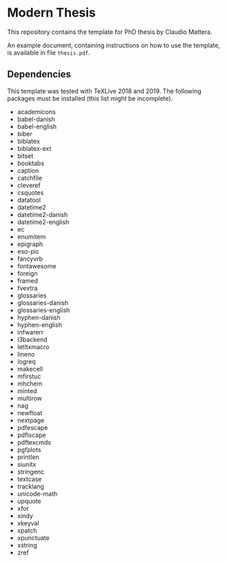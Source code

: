 Modern Thesis
====

This repository contains the template for PhD thesis by Claudio Mattera.

An example document, containing instructions on how to use the template, is available in file `thesis.pdf`.


Dependencies
----

This template was tested with TeXLive 2018 and 2019.
The following packages must be installed (this list might be incomplete).

- academicons
- babel-danish
- babel-english
- biber
- biblatex
- biblatex-ext
- bitset
- booktabs
- caption
- catchfile
- cleveref
- csquotes
- datatool
- datetime2
- datetime2-danish
- datetime2-english
- ec
- enumitem
- epigraph
- eso-pic
- fancyvrb
- fontawesome
- foreign
- framed
- fvextra
- glossaries
- glossaries-danish
- glossaries-english
- hyphen-danish
- hyphen-english
- infwarerr
- l3backend
- letltxmacro
- lineno
- logreq
- makecell
- mfirstuc
- mhchem
- minted
- multirow
- nag
- newfloat
- nextpage
- pdfescape
- pdflscape
- pdftexcmds
- pgfplots
- printlen
- siunitx
- stringenc
- textcase
- tracklang
- unicode-math
- upquote
- xfor
- xindy
- xkeyval
- xpatch
- xpunctuate
- xstring
- zref
